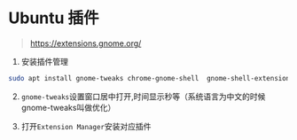 # Ubuntu 插件
> https://extensions.gnome.org/
1. 安装插件管理

```sh
sudo apt install gnome-tweaks chrome-gnome-shell  gnome-shell-extension-manager -y
```

2. `gnome-tweaks`设置窗口居中打开,时间显示秒等（系统语言为中文的时候gnome-tweaks叫做优化）


3. 打开`Extension Manager`安装对应插件

 